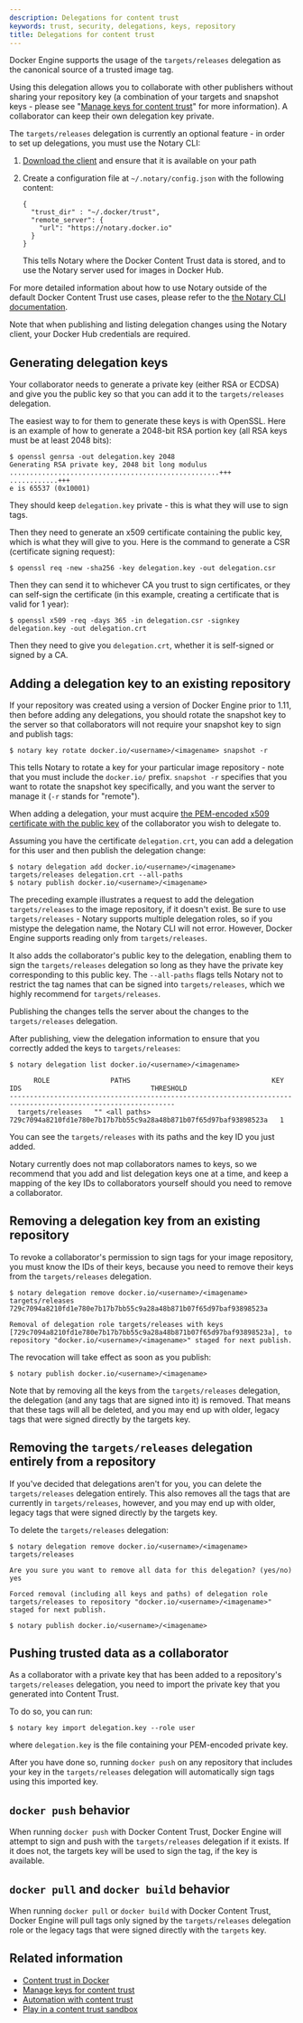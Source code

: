 ```yaml
---
description: Delegations for content trust
keywords: trust, security, delegations, keys, repository
title: Delegations for content trust
---
```


Docker Engine supports the usage of the `targets/releases` delegation as the
canonical source of a trusted image tag.

Using this delegation allows you to collaborate with other publishers without
sharing your repository key (a combination of your targets and snapshot keys -
please see "[Manage keys for content trust](trust_key_mng.md)" for more information).
A collaborator can keep their own delegation key private.

The `targets/releases` delegation is currently an optional feature - in order
to set up delegations, you must use the Notary CLI:

1. [Download the client](https://github.com/docker/notary/releases) and ensure that it is
available on your path

2. Create a configuration file at `~/.notary/config.json` with the following content:

	```
	{
	  "trust_dir" : "~/.docker/trust",
	  "remote_server": {
	    "url": "https://notary.docker.io"
	  }
	}
	```

	This tells Notary where the Docker Content Trust data is stored, and to use the
	Notary server used for images in Docker Hub.

For more detailed information about how to use Notary outside of the default
Docker Content Trust use cases, please refer to the
[the Notary CLI documentation](/notary/getting_started.md).

Note that when publishing and listing delegation changes using the Notary client,
your Docker Hub credentials are required.

## Generating delegation keys

Your collaborator needs to generate a private key (either RSA or ECDSA)
and give you the public key so that you can add it to the `targets/releases`
delegation.

The easiest way to for them to generate these keys is with OpenSSL.
Here is an example of how to generate a 2048-bit RSA portion key (all RSA keys
must be at least 2048 bits):

```
$ openssl genrsa -out delegation.key 2048
Generating RSA private key, 2048 bit long modulus
....................................................+++
............+++
e is 65537 (0x10001)

```

They should keep `delegation.key` private - this is what they will use to sign
tags.

Then they need to generate an x509 certificate containing the public key, which is
what they will give to you.  Here is the command to generate a CSR (certificate
signing request):

```
$ openssl req -new -sha256 -key delegation.key -out delegation.csr
```

Then they can send it to whichever CA you trust to sign certificates, or they
can self-sign the certificate (in this example, creating a certificate that is
valid for 1 year):

```
$ openssl x509 -req -days 365 -in delegation.csr -signkey delegation.key -out delegation.crt
```

Then they need to give you `delegation.crt`, whether it is self-signed or signed
by a CA.

## Adding a delegation key to an existing repository

If your repository was created using a version of Docker Engine prior to 1.11,
then before adding any delegations, you should rotate the snapshot key to the server
so that collaborators will not require your snapshot key to sign and publish tags:

```
$ notary key rotate docker.io/<username>/<imagename> snapshot -r
```

This tells Notary to rotate a key for your particular image repository - note that
you must include the `docker.io/` prefix.  `snapshot -r` specifies that you want
to rotate the snapshot key specifically, and you want the server to manage it (`-r`
stands for "remote").

When adding a delegation, your must acquire
[the PEM-encoded x509 certificate with the public key](trust_delegation.md#generating-delegation-keys)
of the collaborator you wish to delegate to.

Assuming you have the certificate `delegation.crt`, you can add a delegation
for this user and then publish the delegation change:

```
$ notary delegation add docker.io/<username>/<imagename> targets/releases delegation.crt --all-paths
$ notary publish docker.io/<username>/<imagename>
```

The preceding example illustrates a request to add the delegation
`targets/releases` to the image repository, if it doesn't exist.  Be sure to use
`targets/releases` - Notary supports multiple delegation roles, so if you mistype
the delegation name, the Notary CLI will not error.  However, Docker Engine
supports reading only from `targets/releases`.

It also adds the collaborator's public key to the delegation, enabling them to sign
the `targets/releases` delegation so long as they have the private key corresponding
to this public key.  The `--all-paths` flags tells Notary not to restrict the tag
names that can be signed into `targets/releases`, which we highly recommend for
`targets/releases`.

Publishing the changes tells the server about the changes to the `targets/releases`
delegation.

After publishing, view the delegation information to ensure that you correctly added
the keys to `targets/releases`:

```
$ notary delegation list docker.io/<username>/<imagename>

      ROLE               PATHS                                   KEY IDS                                THRESHOLD
---------------------------------------------------------------------------------------------------------------
  targets/releases   "" <all paths>  729c7094a8210fd1e780e7b17b7bb55c9a28a48b871b07f65d97baf93898523a   1
```

You can see the `targets/releases` with its paths and the key ID you just added.

Notary currently does not map collaborators names to keys, so we recommend
that you add and list delegation keys one at a time, and keep a mapping of the key
IDs to collaborators yourself should you need to remove a collaborator.

## Removing a delegation key from an existing repository

To revoke a collaborator's permission to sign tags for your image repository, you must
know the IDs of their keys, because you need to remove their keys from the
`targets/releases` delegation.

```
$ notary delegation remove docker.io/<username>/<imagename> targets/releases 729c7094a8210fd1e780e7b17b7bb55c9a28a48b871b07f65d97baf93898523a

Removal of delegation role targets/releases with keys [729c7094a8210fd1e780e7b17b7bb55c9a28a48b871b07f65d97baf93898523a], to repository "docker.io/<username>/<imagename>" staged for next publish.
```

The revocation will take effect as soon as you publish:

```
$ notary publish docker.io/<username>/<imagename>
```

Note that by removing all the keys from the `targets/releases` delegation, the
delegation (and any tags that are signed into it) is removed.  That means that
these tags will all be deleted, and you may end up with older, legacy tags that
were signed directly by the targets key.

## Removing the `targets/releases` delegation entirely from a repository

If you've decided that delegations aren't for you, you can delete the
`targets/releases` delegation entirely. This also removes all the tags that
are currently in `targets/releases`, however, and you may end up with older,
legacy tags that were signed directly by the targets key.

To delete the `targets/releases` delegation:

```
$ notary delegation remove docker.io/<username>/<imagename> targets/releases

Are you sure you want to remove all data for this delegation? (yes/no)
yes

Forced removal (including all keys and paths) of delegation role targets/releases to repository "docker.io/<username>/<imagename>" staged for next publish.

$ notary publish docker.io/<username>/<imagename>
```

## Pushing trusted data as a collaborator

As a collaborator with a private key that has been added to a repository's
`targets/releases` delegation, you need to import the private key that you
generated into Content Trust.

To do so, you can run:

```
$ notary key import delegation.key --role user
```

where `delegation.key` is the file containing your PEM-encoded private key.

After you have done so, running `docker push` on any repository that
includes your key in the `targets/releases` delegation will automatically sign
tags using this imported key.

## `docker push` behavior

When running `docker push` with Docker Content Trust, Docker Engine
will attempt to sign and push with the `targets/releases` delegation if it exists.
If it does not, the targets key will be used to sign the tag, if the key is available.

## `docker pull` and `docker build` behavior

When running `docker pull` or `docker build` with Docker Content Trust, Docker
Engine will pull tags only signed by the `targets/releases` delegation role or
the legacy tags that were signed directly with the `targets` key.

## Related information

* [Content trust in Docker](content_trust.md)
* [Manage keys for content trust](trust_key_mng.md)
* [Automation with content trust](trust_automation.md)
* [Play in a content trust sandbox](trust_sandbox.md)